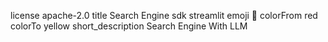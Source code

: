 license apache-2.0
title Search Engine
sdk streamlit
emoji 🏃
colorFrom red
colorTo yellow
short_description Search Engine With LLM